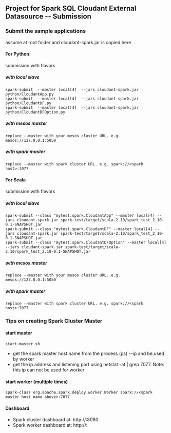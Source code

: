 ## Project for Spark SQL Cloudant External Datasource -- Submission

### Submit the sample applications

assume at root folder and cloudant-spark.jar is copied here

#### For Python:

submission with flavors

##### with local slave
		
	spark-submit  --master local[4]  --jars cloudant-spark.jar python/CloudantApp.py
	spark-submit  --master local[4]  --jars cloudant-spark.jar python/CloudantDF.py
	spark-submit  --master local[4]  --jars cloudant-spark.jar python/CloudantDFOption.py

##### with mesos master
		
	replace --master with your mesos cluster URL. e.g. mesos://127.0.0.1:5050  

	
##### with spark master
		
	replace --master with spark cluster URL. e.g. spark://<spark host>:7077 
		


#### For Scala

submission with flavors

##### with local slave
		
	spark-submit --class "mytest.spark.CloudantApp" --master local[4] --jars cloudant-spark.jar spark-test/target/scala-2.10/spark_test_2.10-0.1-SNAPSHOT.jar
	spark-submit --class "mytest.spark.CloudantDF" --master local[4] --jars cloudant-spark.jar spark-test/target/scala-2.10/spark_test_2.10-0.1-SNAPSHOT.jar
	spark-submit --class "mytest.spark.CloudantDFOption" --master local[4] --jars cloudant-spark.jar spark-test/target/scala-2.10/spark_test_2.10-0.1-SNAPSHOT.jar
	
	
##### with mesos master
		
	replace --master with your mesos cluster URL. e.g. mesos://127.0.0.1:5050  
		
		
##### with spark master
		
	replace --master with spark cluster URL. e.g. spark://<spark host>:7077 
	
	
		
### Tips on creating Spark Cluster Master

#### start master

	start-master.sh 

* get the spark master host name from the process (ps) --ip and be used by worker
* get the ip address and listening port using netstat -at | grep 7077. Note: this ip can not be used for worker


#### start worker (multiple times)
				 		 
	spark-class org.apache.spark.deploy.worker.Worker spark://<spark master host name above>:7077  


#### Dashboard

* Spark cluster dashboard at: http://<spark master host ip>:8080
* Spark worker dashboard at: http://<worker host ip>:<worker returned port>
		    
